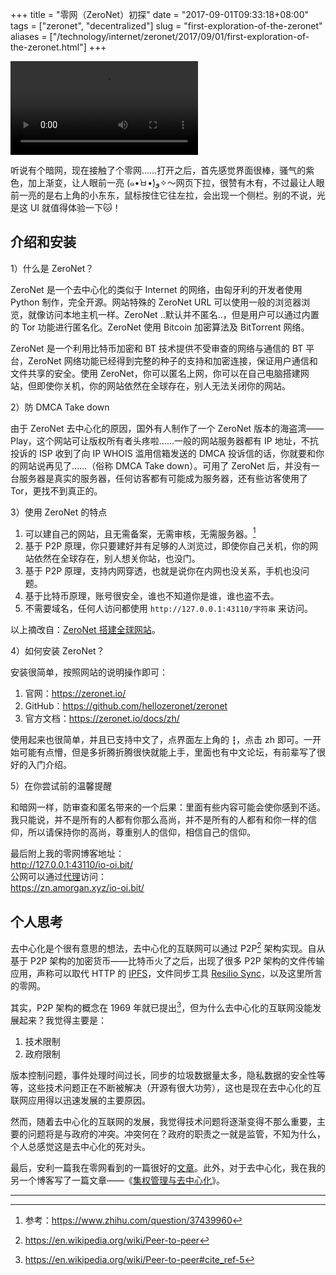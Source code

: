+++
title = "零网（ZeroNet）初探"
date = "2017-09-01T09:33:18+08:00"
tags = ["zeronet", "decentralized"]
slug = "first-exploration-of-the-zeronet"
aliases = ["/technology/internet/zeronet/2017/09/01/first-exploration-of-the-zeronet.html"]
+++

<video src="QmRJasFuuyKG1RUEsz7k9A2ai6F7KHQwUXVYLaq4DXfkBc" controls></video>

听说有个暗网，现在接触了个零网……打开之后，首先感觉界面很棒，骚气的紫色，加上渐变，让人眼前一亮 (๑•̀ㅂ•́)و✧～网页下拉，很赞有木有，不过最让人眼前一亮的是右上角的小东东，鼠标按住它往左拉，会出现一个侧栏。别的不说，光是这 UI 就值得体验一下🐱！

## 介绍和安装

1）什么是 ZeroNet？

ZeroNet 是一个去中心化的类似于 Internet 的网络，由匈牙利的开发者使用 Python 制作，完全开源。网站特殊的 ZeroNet URL 可以使用一般的浏览器浏览，就像访问本地主机一样。ZeroNet ..默认并不匿名..，但是用户可以通过内置的 Tor 功能进行匿名化。ZeroNet 使用 Bitcoin 加密算法及 BitTorrent 网络。

ZeroNet 是一个利用比特币加密和 BT 技术提供不受审查的网络与通信的 BT 平台，ZeroNet 网络功能已经得到完整的种子的支持和加密连接，保证用户通信和文件共享的安全。使用 ZeroNet，你可以匿名上网，你可以在自己电脑搭建网站，但即使你关机，你的网站依然在全球存在，别人无法关闭你的网站。

2）防 DMCA Take down

由于 ZeroNet 去中心化的原因，国外有人制作了一个 ZeroNet 版本的海盗湾——Play，这个网站可让版权所有者头疼啦……一般的网站服务器都有 IP 地址，不抗投诉的 ISP 收到了向 IP WHOIS 滥用信箱发送的 DMCA 投诉信的话，你就要和你的网站说再见了……（俗称 DMCA Take down）。可用了 ZeroNet 后，并没有一台服务器是真实的服务器，任何访客都有可能成为服务器，还有些访客使用了 Tor，更找不到真正的。

3）使用 ZeroNet 的特点

1. 可以建自己的网站，且无需备案，无需审核，无需服务器。[^1]
2. 基于 P2P 原理，你只要建好并有足够的人浏览过，即使你自己关机，你的网站依然在全球存在，别人想关你站，也没门。
3. 基于 P2P 原理，支持内网穿透，也就是说你在内网也没关系，手机也没问题。
4. 基于比特币原理，账号很安全，谁也不知道你是谁，谁也盗不去。
5. 不需要域名，任何人访问都使用 `http://127.0.0.1:43110/字符串` 来访问。

以上摘改自：[ZeroNet 搭建全球网站](https://jwangkun.github.io/2016/04/18/ZeroNet搭建全球网站/)。

4）如何安装 ZeroNet？

安装很简单，按照网站的说明操作即可：

1. 官网：<https://zeronet.io/>
2. GitHub：<https://github.com/hellozeronet/zeronet>
3. 官方文档：<https://zeronet.io/docs/zh/>

使用起来也很简单，并且已支持中文了，点界面左上角的 `┇`，点击 zh 即可。一开始可能有点懵，但是多折腾折腾很快就能上手，里面也有中文论坛，有前辈写了很好的入门介绍。

5）在你尝试前的温馨提醒

和暗网一样，防审查和匿名带来的一个后果：里面有些内容可能会使你感到不适。我只能说，并不是所有的人都有你那么高尚，并不是所有的人都有和你一样的信仰，所以请保持你的高尚，尊重别人的信仰，相信自己的信仰。

最后附上我的零网博客地址：  
http://127.0.0.1:43110/io-oi.bit/  
公网可以通过[代理](https://zero.acelewis.com/)访问：  
https://zn.amorgan.xyz/io-oi.bit/

## 个人思考

去中心化是个很有意思的想法，去中心化的互联网可以通过 P2P[^2] 架构实现。自从基于 P2P 架构的加密货币——比特币火了之后，出现了很多 P2P 架构的文件传输应用，声称可以取代 HTTP 的 [IPFS](https://ipfs.io/)，文件同步工具 [Resilio Sync](https://www.resilio.com/)，以及这里所言的零网。

其实，P2P 架构的概念在 1969 年就已提出[^3]，但为什么去中心化的互联网没能发展起来？我觉得主要是：

1. 技术限制
2. 政府限制

版本控制问题，事件处理时间过长，同步的垃圾数据量太多，隐私数据的安全性等等，这些技术问题正在不断被解决（开源有很大功劳），这也是现在去中心化的互联网应用得以迅速发展的主要原因。

然而，随着去中心化的互联网的发展，我觉得技术问题将逐渐变得不那么重要，主要的问题将是与政府的冲突。冲突何在？政府的职责之一就是监管，不知为什么，个人总感觉这是去中心化的死对头。

最后，安利一篇我在零网看到的一篇很好的[文章](http://127.0.0.1:43110/19fZz85PJXLAuwpGWe2fLEnU6Z1heprFFJ/?Post:24)。此外，对于去中心化，我在我的另一个博客写了一篇文章——《[集权管理与去中心化](https://yixiuer.me/original/centralization-and-decentralization/)》。

---

[^1]: 参考：<https://www.zhihu.com/question/37439960>
[^2]: https://en.wikipedia.org/wiki/Peer-to-peer
[^3]: https://en.wikipedia.org/wiki/Peer-to-peer#cite_ref-5
